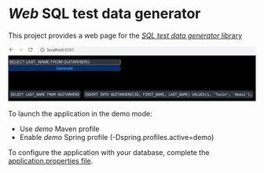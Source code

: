 # _Web_ SQL test data generator

This project provides a web page for the [_SQL test data generator_ library](https://github.com/quick-perf/sql-test-data-generator)

![web page](./web-page-screenshot.jpg)

To launch the application in the demo mode:
* Use _demo_ Maven profile
* Enable _demo_ Spring profile (-Dspring.profiles.active=demo)

To configure the application with your database, complete the [application.properties file](src/main/resources/application.properties).